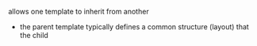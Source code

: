 allows one template to inherit from another
- the parent template typically defines a common structure (layout) that the child